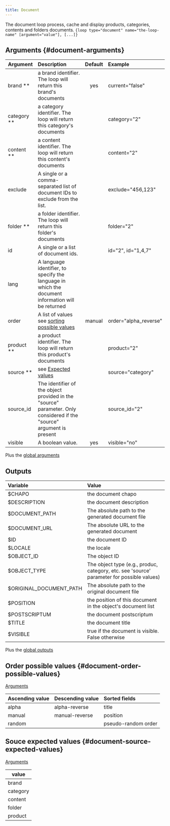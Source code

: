 ```yaml
---
title: Document
---
```


The document loop process, cache and display products, categories, contents and folders documents.
`{loop type="document" name="the-loop-name" [argument="value"], [...]}`

## Arguments {#document-arguments}

| Argument    | Description                                                                                                          | Default | Example               |
|-------------|:---------------------------------------------------------------------------------------------------------------------|:-------:|:----------------------|
| brand **    | a brand identifier. The loop will return this brand's documents                                                      |   yes   | current="false"       |                                                    |           | product="2"                 |
| category ** | a category identifier. The loop will return this category's documents                                                |         | category="2"          |
| content **  | a content identifier. The loop will return this content's documents                                                  |         | content="2"           |
| exclude     | A single or a comma-separated list of document IDs to exclude from the list.                                         |         | exclude="456,123"     |
| folder **   | a folder identifier. The loop will return this folder's documents                                                    |         | folder="2"            |
| id          | A single or a list of document ids.                                                                                  |         | id="2", id="1,4,7"    |
| lang        | A language identifier, to specify the language in which the document information will be returned                    |         |                       |
| order       | A list of values see [sorting possible values](#document-order-possible-values)                                      | manual  | order="alpha_reverse" |
| product **  | a product identifier. The loop will return this product's documents                                                  |         | product="2"           |
| source **   | see [Expected values](#document-source-expected-values)                                                              |         | source="category"     |
| source_id   | The identifier of the object provided in the "source" parameter. Only considered if the "source" argument is present |         | source_id="2"         |
| visible     | A boolean value.                                                                                                     |   yes   | visible="no"          |

Plus the [global arguments](./global_arguments)

## Outputs

| Variable                | Value                                                                                     |
|:------------------------|:------------------------------------------------------------------------------------------|
| $CHAPO                  | the document chapo                                                                        |
| $DESCRIPTION            | the document description                                                                  |
| $DOCUMENT_PATH          | The absolute path to the generated document file                                          |
| $DOCUMENT_URL           | The absolute URL to the generated document                                                |
| $ID                     | the document ID                                                                           |
| $LOCALE                 | the locale                                                                                |
| $OBJECT_ID              | The object ID                                                                             |
| $OBJECT_TYPE            | The object type (e.g., produc, category, etc. see 'source' parameter for possible values) |
| $ORIGINAL_DOCUMENT_PATH | The absolute path to the original document file                                           |
| $POSITION               | the position of this document in the object's document list                               |
| $POSTSCRIPTUM           | the document postscriptum                                                                 |
| $TITLE                  | the document title                                                                        |
| $VISIBLE                | true if the document is visible. False otherwise                                          |

Plus the [global outputs](./global_arguments)

## Order possible values {#document-order-possible-values}
[Arguments](#document-arguments)

| Ascending value | Descending value | Sorted fields       |
|-----------------|------------------|:--------------------|
| alpha           | alpha-reverse    | title               |
| manual          | manual-reverse   | position            |
| random          |                  | pseudo-random order |

## Souce expected values {#document-source-expected-values}
[Arguments](#document-arguments)

| value    |
|----------|
| brand    |
| category |
| content  |
| folder   |
| product  |


